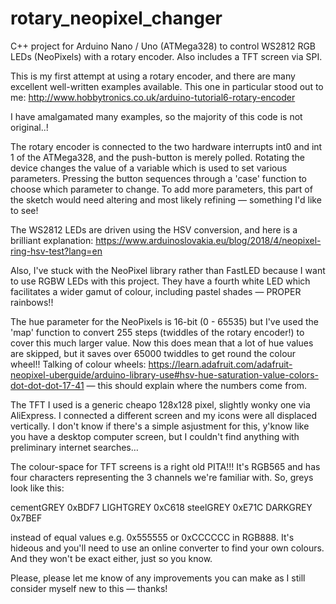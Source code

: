 # rotary_neopixel_changer
C++ project for Arduino Nano / Uno (ATMega328) to control WS2812 RGB LEDs (NeoPixels) with a rotary encoder. Also includes a TFT screen via SPI.

This is my first attempt at using a rotary encoder, and there are many excellent well-written examples available. This one in particular stood out to me: http://www.hobbytronics.co.uk/arduino-tutorial6-rotary-encoder

I have amalgamated many examples, so the majority of this code is not original..!

The rotary encoder is connected to the two hardware interrupts int0 and int 1 of the ATMega328, and the push-button is merely polled. Rotating the device changes the value of a variable which is used to set various parameters. Pressing the button sequences through a 'case' function to choose which parameter to change. To add more parameters, this part of the sketch would need altering and most likely refining — something I'd like to see!

The WS2812 LEDs are driven using the HSV conversion, and here is a brilliant explanation: https://www.arduinoslovakia.eu/blog/2018/4/neopixel-ring-hsv-test?lang=en

Also, I've stuck with the NeoPixel library rather than FastLED because I want to use RGBW LEDs with this project. They have a fourth white LED which facilitates a wider gamut of colour, including pastel shades — PROPER rainbows!!

The hue parameter for the NeoPixels is 16-bit (0 - 65535) but I've used the 'map' function to convert 255 steps (twiddles of the rotary encoder!) to cover this much larger value. Now this does mean that a lot of hue values are skipped, but it saves over 65000 twiddles to get round the colour wheel!!
Talking of colour wheels: https://learn.adafruit.com/adafruit-neopixel-uberguide/arduino-library-use#hsv-hue-saturation-value-colors-dot-dot-dot-17-41 — this should explain where the numbers come from.

The TFT I used is a generic cheapo 128x128 pixel, slightly wonky one via AliExpress. 
I connected a different screen and my icons were all displaced vertically. I don't know if there's a simple asjustment for this, y'know like you have a desktop computer screen, but I couldn't find anything with preliminary internet searches…

The colour-space for TFT screens is a right old PITA!!! It's RGB565 and has four characters representing the 3 channels we're familiar with. So, greys look like this: 

cementGREY  0xBDF7
LIGHTGREY   0xC618
steelGREY   0xE71C
DARKGREY    0x7BEF

instead of equal values e.g. 0x555555 or 0xCCCCCC in RGB888. It's hideous and you'll need to use an online converter to find your own colours. And they won't be exact either, just so you know.

Please, please let me know of any improvements you can make as I still consider myself new to this — thanks!

